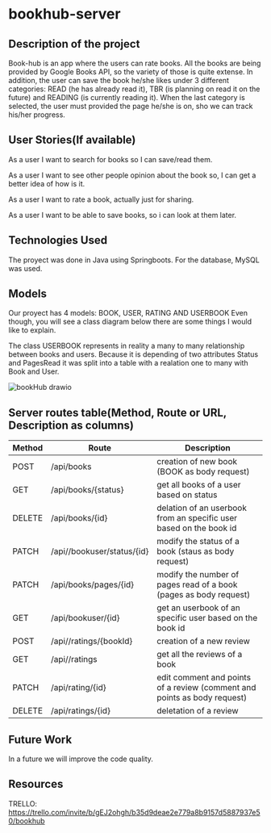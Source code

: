 # bookhub-server
## Description of the project

Book-hub is an app where the users can rate books. All the books are being provided by Google Books API, so the variety of those is quite extense. In addition, the user can save the book he/she likes under 3 different categories: READ (he has already read it), TBR (is planning on read it on the future) and READING (is currently reading it). When the last category is selected, the user must provided the page he/she is on, sho we can track his/her progress.

## User Stories(If available)

As a user I want to search for books so I can save/read them. 

As a user I want to see other people opinion about the book so, I can get a better idea of how is it. 

As a user I want to rate a book, actually just for sharing.

As a user I want to be able to save books, so i can look at them later.

## Technologies Used

The proyect was done in Java using Springboots. 
For the database, MySQL was used.

## Models
Our proyect has 4 models: BOOK, USER, RATING AND USERBOOK
Even though, you will see a class diagram below there are some things I would like to explain. 

The class USERBOOK represents in reality a many to many relationship between books and users. Because it is depending of two attributes Status and PagesRead it was split into a table 
with a realation one to many with Book and User. 

![bookHub drawio](https://user-images.githubusercontent.com/90968486/174147100-10123063-3642-418d-ab18-b5cb47058e61.png)

## Server routes table(Method, Route or URL, Description as columns)

Method  | Route | Description
------------- | ------------- | -------------
  POST   | /api/books | creation of new book (BOOK as body request)
GET | /api/books/{status} | get all books of a user based on status
DELETE | /api/books/{id} | delation of an userbook from an specific user based on the book id
PATCH | /api//bookuser/status/{id} | modify the status of a book (staus as body request)
PATCH | /api/books/pages/{id} | modify the number of pages read of a book (pages as body request)
GET | /api/bookuser/{id} | get an userbook  of an specific user based on the book id 
POST | /api//ratings/{bookId} | creation of a new review 
GET | /api//ratings | get all the reviews of a book 
PATCH | /api/rating/{id} | edit comment and points of a review (comment and points as body request) 
DELETE | /api/ratings/{id} | deletation of a review 

## Future Work
In a future we will improve the code quality.
## Resources
TRELLO: https://trello.com/invite/b/gEJ2ohgh/b35d9deae2e779a8b9157d5887937e50/bookhub
